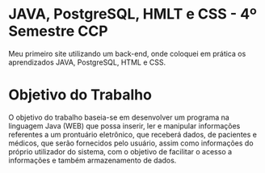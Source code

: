 # JAVA, PostgreSQL, HMLT e CSS - 4º Semestre CCP
Meu primeiro site utilizando um back-end, onde coloquei em prática os aprendizados JAVA, PostgreSQL, HTML e CSS.

# Objetivo do Trabalho
O objetivo do trabalho baseia-se em desenvolver um programa na linguagem Java (WEB) que possa inserir, ler e manipular informações referentes a um prontuário eletrônico, que receberá dados, de pacientes e médicos, que serão fornecidos pelo usuário, assim como informações do próprio utilizador do sistema, com o objetivo de facilitar o acesso a informações e também armazenamento de dados.
